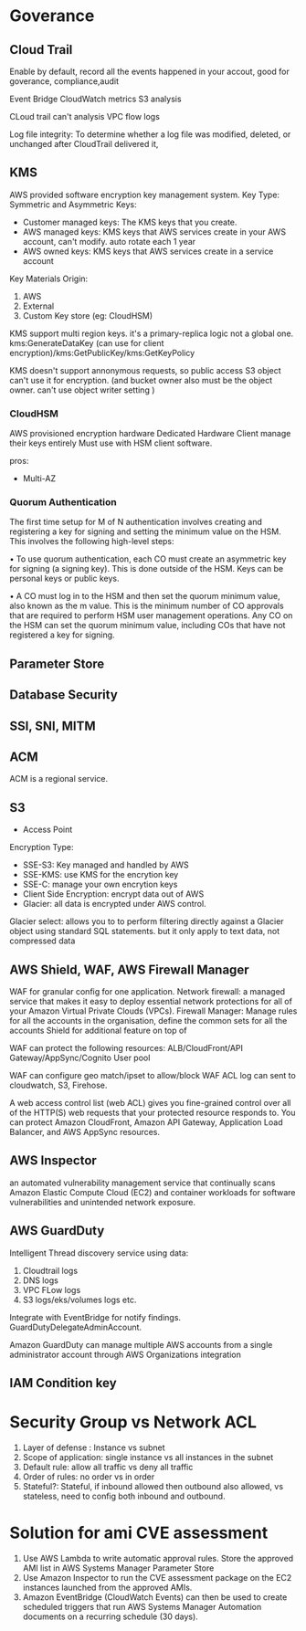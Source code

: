 # Goverance

## Cloud Trail

Enable by default, record all the events happened in your accout, good for goverance, compliance,audit

Event Bridge
CloudWatch metrics
S3 analysis

CLoud trail can't analysis VPC flow logs

Log file integrity: To determine whether a log file was modified, deleted, or unchanged after CloudTrail delivered it,

## KMS

AWS provided software encryption key management system.
Key Type: Symmetric and Asymmetric
Keys:

- Customer managed keys: The KMS keys that you create.
- AWS managed keys: KMS keys that AWS services create in your AWS account, can't modify. auto rotate each 1 year
- AWS owned keys: KMS keys that AWS services create in a service account

Key Materials Origin:

1. AWS
2. External
3. Custom Key store (eg: CloudHSM)

KMS support multi region keys. it's a primary-replica logic not a global one.
kms:GenerateDataKey (can use for client encryption)/kms:GetPublicKey/kms:GetKeyPolicy

KMS doesn't support annonymous requests, so public access S3 object can't use it for encryption. (and bucket owner also must be the object owner. can't use object writer setting )

### CloudHSM

AWS provisioned encryption hardware
Dedicated Hardware
Client manage their keys entirely
Must use with HSM client software.

pros:

- Multi-AZ

### Quorum Authentication

The first time setup for M of N authentication involves creating and registering a key for signing and setting the minimum value on the HSM. This involves the following high-level steps:

• To use quorum authentication, each CO must create an asymmetric key for signing (a signing key). This is done outside of the HSM. Keys can be personal keys or public keys.

• A CO must log in to the HSM and then set the quorum minimum value, also known as the m value. This is the minimum number of CO approvals that are required to perform HSM user management operations. Any CO on the HSM can set the quorum minimum value, including COs that have not registered a key for signing.

## Parameter Store

## Database Security

## SSl, SNI, MITM

## ACM

ACM is a regional service.

## S3

- Access Point

Encryption Type:

- SSE-S3: Key managed and handled by AWS
- SSE-KMS: use KMS for the encrytion key
- SSE-C: manage your own encrytion keys
- Client Side Encryption: encrypt data out of AWS
- Glacier: all data is encrypted under AWS control.

Glacier select: allows you to to perform filtering directly against a Glacier object using standard SQL statements. but it only apply to text data, not compressed data

## AWS Shield, WAF, AWS Firewall Manager

WAF for granular config for one application.
Network firewall: a managed service that makes it easy to deploy essential network protections for all of your Amazon Virtual Private Clouds (VPCs).
Firewall Manager: Manage rules for all the accounts in the organisation, define the common sets for all the accounts
Shield for additional feature on top of

WAF can protect the following resources: ALB/CloudFront/API Gateway/AppSync/Cognito User pool

WAF can configure geo match/ipset to allow/block
WAF ACL log can sent to cloudwatch, S3, Firehose.

A web access control list (web ACL) gives you fine-grained control over all of the HTTP(S) web requests that your protected resource responds to. You can protect Amazon CloudFront, Amazon API Gateway, Application Load Balancer, and AWS AppSync resources.

## AWS Inspector

an automated vulnerability management service that continually scans Amazon Elastic Compute Cloud (EC2) and container workloads for software vulnerabilities and unintended network exposure.

## AWS GuardDuty

Intelligent Thread discovery service
using data:

1. Cloudtrail logs
2. DNS logs
3. VPC FLow logs
4. S3 logs/eks/volumes logs etc.

Integrate with EventBridge for notify findings.
GuardDutyDelegateAdminAccount.

Amazon GuardDuty can manage multiple AWS accounts from a single administrator account through AWS Organizations integration

## IAM Condition key

# Security Group vs Network ACL

1. Layer of defense : Instance vs subnet
2. Scope of application: single instance vs all instances in the subnet
3. Default rule: allow all traffic vs deny all traffic
4. Order of rules: no order vs in order
5. Stateful?: Stateful, if inbound allowed then outbound also allowed, vs stateless, need to config both inbound and outbound.

# Solution for ami CVE assessment

1. Use AWS Lambda to write automatic approval rules. Store the approved AMI list in AWS Systems Manager Parameter Store
2. Use Amazon Inspector to run the CVE assessment package on the EC2 instances launched from the approved AMIs.
3. Amazon EventBridge (CloudWatch Events) can then be used to create scheduled triggers that run AWS Systems Manager Automation documents on a recurring schedule (30 days).
